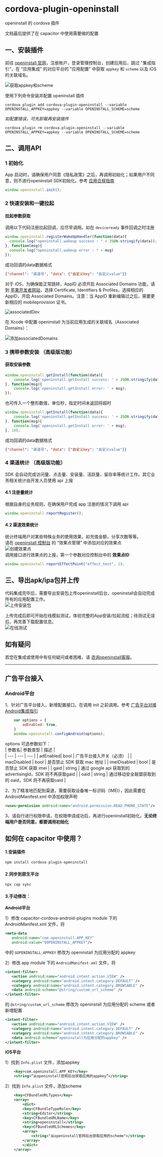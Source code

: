 # cordova-plugin-openinstall
openinstall 的 cordova 插件   

文档最后提供了在 capacitor 中使用需要做的配置

## 一、安装插件

前往 [openinstall 官网](https://www.openinstall.io/)，注册账户，登录管理控制台，创建应用后，跳过 "集成指引"，在 "应用集成" 的对应平台的 "应用配置" 中获取 `appkey` 和 `scheme` 以及 iOS 的关联域名。

![获取appkey和scheme](https://res.cdn.openinstall.io/doc/ios-appkey.png)

使用下列命令安装并配置 openinstall 插件
```
cordova plugin add cordova-plugin-openinstall --variable OPENINSTALL_APPKEY=appkey --variable OPENINSTALL_SCHEME=scheme
```

*如配置错误，可先卸载再安装插件*
```
cordova plugin rm cordova-plugin-openinstall --variable OPENINSTALL_APPKEY=appkey --variable OPENINSTALL_SCHEME=scheme
```

## 二、调用API

### 1 初始化
App 启动时，请确保用户同意《隐私政策》之后，再调用初始化；如果用户不同意，则不进行openinstall SDK初始化。参考 [应用合规指南](https://www.openinstall.io/doc/rules.html)   
``` js
window.openinstall.init();
```
### 2 快速安装和一键拉起
#### 拉起参数获取
调用以下代码注册拉起回调，应尽早调用。如在 `deviceready` 事件回调之时注册
``` js
window.openinstall.registerWakeUpHandler(function(data){
  console.log("openinstall.wakeup success : " + JSON.stringify(data));
}, function(msg){
  console.log("openinstall.wakeup error : " + msg)
});
```
成功回调的data数据格式  
``` json
{"channel": "渠道号", "data": {"自定义key": "自定义value"}}
```

对于 iOS，为确保能正常跳转，AppID 必须开启 Associated Domains 功能，请到 [苹果开发者网站](https://developer.apple.com)，选择 Certificate, Identifiers & Profiles，选择相应的 AppID，开启 Associated Domains。注意：当 AppID 重新编辑过之后，需要更新相应的 mobileprovision 证书。

![associatedDev](https://res.cdn.openinstall.io/doc/assciationDev.png)

在 Xcode 中配置 openinstall 为当前应用生成的关联域名（Associated Domains）：

![添加associatedDomains](https://res.cdn.openinstall.io/doc/ios-associated-domains.png)


### 3 携带参数安装 （高级版功能）
#### 获取安装参数  
``` js
window.openinstall.getInstall(function(data){
    console.log('openinstall.getInstall success: ' + JSON.stringify(data));
}, function(msg){
    console.log('openinstall.getInstall error: ' + msg);
});
```
也可传入一个整形数值，单位秒，指定时间未返回将超时  
``` js
window.openinstall.getInstall(function(data){
    console.log('openinstall.getInstall success: ' + JSON.stringify(data));
}, function(msg){
    console.log('openinstall.getInstall error: ' + msg);
}, 10);
```
成功回调的data数据格式  
``` json
{"channel": "渠道号", "data": {"自定义key": "自定义value"}}
```

### 4 渠道统计 （高级版功能）  
SDK 会自动完成访问量、点击量、安装量、活跃量、留存率等统计工作。其它业务相关统计由开发人员使用 api 上报

#### 4.1 注册量统计  
根据自身的业务规则，在确保用户完成 app 注册的情况下调用 api  
``` js
window.openinstall.reportRegister();
```

#### 4.2 渠道效果统计  
统计终端用户对某些特殊业务的使用效果，如充值金额，分享次数等等。  
请在 [openinstall 控制台](https://developer.openinstall.io/) 的 “效果点管理” 中添加对应的效果点  
![创建效果点](https://res.cdn.openinstall.io/doc/effect_point.png)  
调用接口进行效果点的上报，第一个参数对应控制台中的 **效果点ID**  

``` js
window.openinstall.reportEffectPoint("effect_test", 1);
```


## 三、导出apk/ipa包并上传

代码集成完毕后，需要导出安装包上传openinstall后台，openinstall会自动完成所有的应用配置工作。  
![上传安装包](https://res.cdn.openinstall.io/doc/upload-ipa-jump.png)  

上传完成后即可开始在线模拟测试，体验完整的App安装/拉起流程；待测试无误后，再完善下载配置信息。  
![在线测试](https://res.cdn.openinstall.io/doc/js-test.png)

## 如有疑问

若您在集成或使用中有任何疑问或者困难，请 [咨询openinstall客服](https://www.openinstall.io/)。 

---

## 广告平台接入

### Android平台

1、针对广告平台接入，新增配置接口，在调用 init 之前调用。参考 [广告平台对接Android集成指引](https://www.openinstall.io/doc/ad_android.html)
``` js
    var options = {
        adEnabled: true, 
    }
    window.openinstall.configAndroid(options);
```
options 可选参数如下：   
| 参数名| 参数类型 | 描述 |  
| --- | --- | --- |
| adEnabled| bool | 广告平台接入开关（必须） |
| macDisabled | bool | 是否禁止 SDK 获取 mac 地址 |
| imeiDisabled | bool | 是否禁止 SDK 获取 imei |
| gaid | string | 通过 google api 获取到的 advertisingId，SDK 将不再获取gaid |
| oaid | string | 通过移动安全联盟获取到的 oaid，SDK 将不再获取oaid |

2、为了精准地匹配到渠道，需要获取设备唯一标识码（IMEI），因此需要在 AndroidManifest.xml 中添加权限声明 
``` xml
<uses-permission android:name="android.permission.READ_PHONE_STATE"/>
```
3、请自行进行权限申请，在权限申请成功后，再进行openinstall初始化。**无论终端用户是否同意，都要调用初始化**


## 如何在 capacitor 中使用？
#### 1.安装插件
``` js
npm install cordova-plugin-openinstall
```
#### 2.同步到原生平台
``` js
npx cap sync
```

#### 3.手动修改：

**Android平台**  

1）修改 capacitor-cordova-android-plugins module 下的 AndroidManifest.xml 文件，将
``` xml
<meta-data
   android:name="com.openinstall.APP_KEY"
   android:value="$OPENINSTALL_APPKEY"/>
```
中的 `$OPENINSTALL_APPKEY` 修改为 openinstall 为应用分配的 appkey  

2）修改 app module 下的 `AndroidManifest.xml` 文件，将
``` xml
<intent-filter>
   <action android:name="android.intent.action.VIEW" />
   <category android:name="android.intent.category.DEFAULT" />
   <category android:name="android.intent.category.BROWSABLE" />
   <data android:scheme="@string/custom_url_scheme" />
</intent-filter>
```
的 `@string/custom_url_scheme` 修改为 openinstall 为应用分配的 scheme 或者新增配置
``` xml
<intent-filter>
   <action android:name="android.intent.action.VIEW" />
   <category android:name="android.intent.category.DEFAULT" />
   <category android:name="android.intent.category.BROWSABLE" />
   <data android:scheme="openinstall为应用分配的appkey" />
</intent-filter>
```

**iOS平台**

1）找到 `Info.plist` 文件，添加appkey
``` xml
    <key>com.openinstall.APP_KEY</key>
    <string>“从openinstall官网后台获取应用的appkey”</string>
```

2）找到 `Info.plist` 文件，添加scheme
``` xml
    <key>CFBundleURLTypes</key>
    <array>
        <dict>
        <key>CFBundleTypeRole</key>
        <string>Editor</string>
        <key>CFBundleURLName</key>
        <string>openinstall</string>
        <key>CFBundleURLSchemes</key>
        <array>
            <string>"从openinstall官网后台获取应用的scheme"</string>
        </array>
        </dict>
    </array>
```
